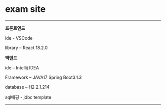 # exam site

-----

**프론트엔드**

ide - VSCode

library – React 18.2.0

**백엔드**

ide – Intellij IDEA

Framework – JAVA17 Spring Boot3.1.3

database – H2 2.1.214

sql매핑 - jdbc template

------------
